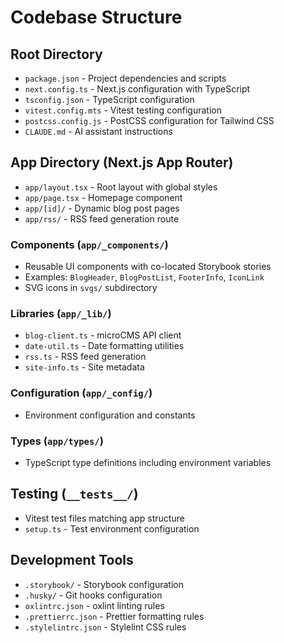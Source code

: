 # Codebase Structure

## Root Directory

- `package.json` - Project dependencies and scripts
- `next.config.ts` - Next.js configuration with TypeScript
- `tsconfig.json` - TypeScript configuration
- `vitest.config.mts` - Vitest testing configuration
- `postcss.config.js` - PostCSS configuration for Tailwind CSS
- `CLAUDE.md` - AI assistant instructions

## App Directory (Next.js App Router)

- `app/layout.tsx` - Root layout with global styles
- `app/page.tsx` - Homepage component
- `app/[id]/` - Dynamic blog post pages
- `app/rss/` - RSS feed generation route

### Components (`app/_components/`)

- Reusable UI components with co-located Storybook stories
- Examples: `BlogHeader`, `BlogPostList`, `FooterInfo`, `IconLink`
- SVG icons in `svgs/` subdirectory

### Libraries (`app/_lib/`)

- `blog-client.ts` - microCMS API client
- `date-util.ts` - Date formatting utilities
- `rss.ts` - RSS feed generation
- `site-info.ts` - Site metadata

### Configuration (`app/_config/`)

- Environment configuration and constants

### Types (`app/types/`)

- TypeScript type definitions including environment variables

## Testing (`__tests__/`)

- Vitest test files matching app structure
- `setup.ts` - Test environment configuration

## Development Tools

- `.storybook/` - Storybook configuration
- `.husky/` - Git hooks configuration
- `oxlintrc.json` - oxlint linting rules
- `.prettierrc.json` - Prettier formatting rules
- `.stylelintrc.json` - Stylelint CSS rules
